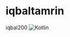 # iqbaltamrin
iqbal200
![Kotlin](https://img.shields.io/badge/kotlin-%230095D5.svg?style=for-the-badge&logo=kotlin&logoColor=white)
